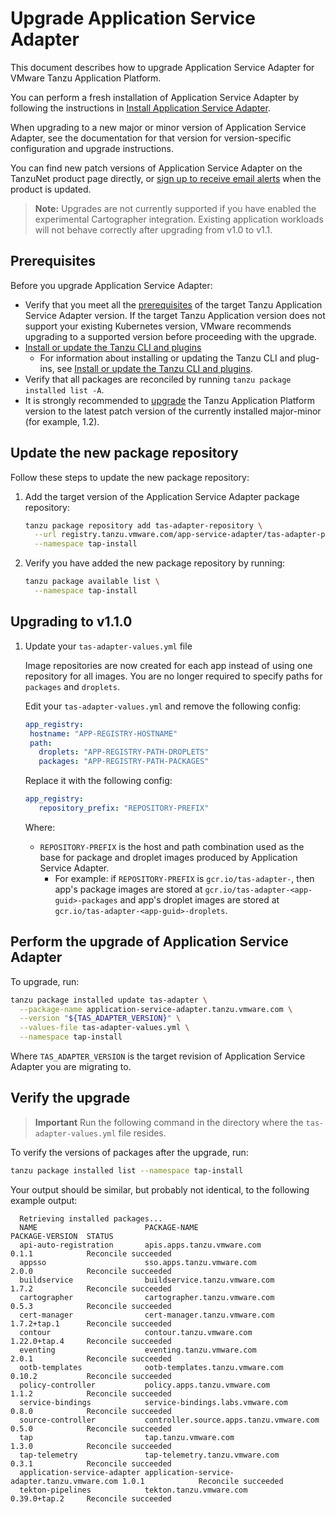 # Upgrade Application Service Adapter

This document describes how to upgrade Application Service Adapter for VMware Tanzu Application Platform.

You can perform a fresh installation of Application Service Adapter by following the instructions in [Install Application Service Adapter](install.md).

When upgrading to a new major or minor version of Application Service Adapter, see the documentation for that version for version-specific configuration and upgrade instructions.

You can find new patch versions of Application Service Adapter on the TanzuNet product page directly, or [sign up to receive email alerts](https://network.tanzu.vmware.com/docs/faq#alerts) when the product is updated.

> **Note:** Upgrades are not currently supported if you have enabled the experimental Cartographer integration. Existing application workloads will not behave correctly after upgrading from v1.0 to v1.1.

## <a id='prereqs'></a> Prerequisites

Before you upgrade Application Service Adapter:

- Verify that you meet all the [prerequisites](install-prerequisites.md) of the target Tanzu Application Service Adapter version. If the target Tanzu Application version does not support your existing Kubernetes version, VMware recommends upgrading to a supported version before proceeding with the upgrade.
- [Install or update the Tanzu CLI and plugins](https://docs.vmware.com/en/VMware-Tanzu-Application-Platform/1.2/tap/GUID-install-tanzu-cli.html#install-or-update-the-tanzu-cli-and-plugins-3)
  - For information about installing or updating the Tanzu CLI and plug-ins, see [Install or update the Tanzu CLI and plugins](https://docs.vmware.com/en/VMware-Tanzu-Application-Platform/1.2/tap/GUID-install-tanzu-cli.html#install-or-update-the-tanzu-cli-and-plugins-3).
- Verify that all packages are reconciled by running `tanzu package installed list -A`.
- It is strongly recommended to [upgrade](https://docs.vmware.com/en/VMware-Tanzu-Application-Platform/1.2/tap/GUID-upgrading.html) the Tanzu Application Platform version to the latest patch version of the currently installed major-minor (for example, 1.2).

## <a id="add-new-package-repo"></a> Update the new package repository

Follow these steps to update the new package repository:

1. Add the target version of the Application Service Adapter package repository:

    ```bash
    tanzu package repository add tas-adapter-repository \
      --url registry.tanzu.vmware.com/app-service-adapter/tas-adapter-package-repo:${TAS_ADAPTER_VERSION} \
      --namespace tap-install
    ```

1. Verify you have added the new package repository by running:

    ```bash
    tanzu package available list \
      --namespace tap-install
    ```

## <a id="upgrading-to-version-1-1"></a> Upgrading to v1.1.0

1. Update your `tas-adapter-values.yml` file

   Image repositories are now created for each app instead of using one repository for all images. You are no longer required to specify paths for `packages` and `droplets`.

   Edit your `tas-adapter-values.yml` and remove the following config:

   ```yaml
   app_registry:
    hostname: "APP-REGISTRY-HOSTNAME"
    path:
      droplets: "APP-REGISTRY-PATH-DROPLETS"
      packages: "APP-REGISTRY-PATH-PACKAGES"
   ```

   Replace it with the following config:

   ```yaml
   app_registry:
      repository_prefix: "REPOSITORY-PREFIX"
   ```

   Where:
    - `REPOSITORY-PREFIX` is the host and path combination used as the base for package and droplet images produced by Application Service Adapter.
      - For example:  if `REPOSITORY-PREFIX` is `gcr.io/tas-adapter-`, then app's package images are stored at `gcr.io/tas-adapter-<app-guid>-packages` and app's droplet images are stored at `gcr.io/tas-adapter-<app-guid>-droplets`.

## <a id="perform-the-upgrade-of-application-service-adapter"></a> Perform the upgrade of Application Service Adapter

To upgrade, run:

```bash
tanzu package installed update tas-adapter \
  --package-name application-service-adapter.tanzu.vmware.com \
  --version "${TAS_ADAPTER_VERSION}" \
  --values-file tas-adapter-values.yml \
  --namespace tap-install
```

Where `TAS_ADAPTER_VERSION` is the target revision of Application Service Adapter you are migrating to.

## <a id="verify"></a> Verify the upgrade

> **Important** Run the following command in the directory where the `tas-adapter-values.yml` file resides.

To verify the versions of packages after the upgrade, run:

```bash
tanzu package installed list --namespace tap-install
```

Your output should be similar, but probably not identical, to the following example output:

```console
  Retrieving installed packages...
  NAME                        PACKAGE-NAME                                 PACKAGE-VERSION  STATUS
  api-auto-registration       apis.apps.tanzu.vmware.com                   0.1.1            Reconcile succeeded
  appsso                      sso.apps.tanzu.vmware.com                    2.0.0            Reconcile succeeded
  buildservice                buildservice.tanzu.vmware.com                1.7.2            Reconcile succeeded
  cartographer                cartographer.tanzu.vmware.com                0.5.3            Reconcile succeeded
  cert-manager                cert-manager.tanzu.vmware.com                1.7.2+tap.1      Reconcile succeeded
  contour                     contour.tanzu.vmware.com                     1.22.0+tap.4     Reconcile succeeded
  eventing                    eventing.tanzu.vmware.com                    2.0.1            Reconcile succeeded
  ootb-templates              ootb-templates.tanzu.vmware.com              0.10.2           Reconcile succeeded
  policy-controller           policy.apps.tanzu.vmware.com                 1.1.2            Reconcile succeeded
  service-bindings            service-bindings.labs.vmware.com             0.8.0            Reconcile succeeded
  source-controller           controller.source.apps.tanzu.vmware.com      0.5.0            Reconcile succeeded
  tap                         tap.tanzu.vmware.com                         1.3.0            Reconcile succeeded
  tap-telemetry               tap-telemetry.tanzu.vmware.com               0.3.1            Reconcile succeeded
  application-service-adapter application-service-adapter.tanzu.vmware.com 1.0.1            Reconcile succeeded
  tekton-pipelines            tekton.tanzu.vmware.com                      0.39.0+tap.2     Reconcile succeeded
```
